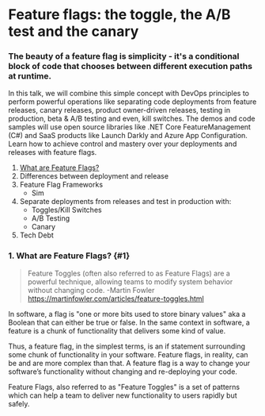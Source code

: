 # Feature flags: the toggle, the A/B test and the canary

### The beauty of a feature flag is simplicity - it's a conditional block of code that chooses between different execution paths at runtime.

In this talk, we will combine this simple concept with DevOps principles to perform powerful operations like separating code deployments from feature releases, canary releases, product owner-driven releases, testing in production, beta & A/B testing and even, kill switches. The demos and code samples will use open source libraries like .NET Core FeatureManagement (C#) and SaaS products like Launch Darkly and Azure App Configuration. Learn how to achieve control and mastery over your deployments and releases with feature flags.

1. [What are Feature Flags?](#1)
2. Differences between deployment and release
3. Feature Flag Frameworks
    - Sim
4. Separate deployments from releases and test in production with:
    - Toggles/Kill Switches
    - A/B Testing
    - Canary
5. Tech Debt


### 1. What are Feature Flags? {#1}
>Feature Toggles (often also referred to as Feature Flags) are a powerful technique, allowing teams to modify system behavior without changing code.
-Martin Fowler
https://martinfowler.com/articles/feature-toggles.html

In software, a flag is "one or more bits used to store binary values" aka a Boolean that can either be true or false. In the same context in software, a feature is a chunk of functionality that delivers some kind of value.

Thus, a feature flag, in the simplest terms, is an if statement surrounding some chunk of functionality in your software. Feature flags, in reality, can be and are more complex than that. A feature flag is a way to change your software’s functionality without changing and re-deploying your code.

Feature Flags, also referred to as "Feature Toggles" is a set of patterns which can help a team to deliver new functionality to users rapidly but safely. 
